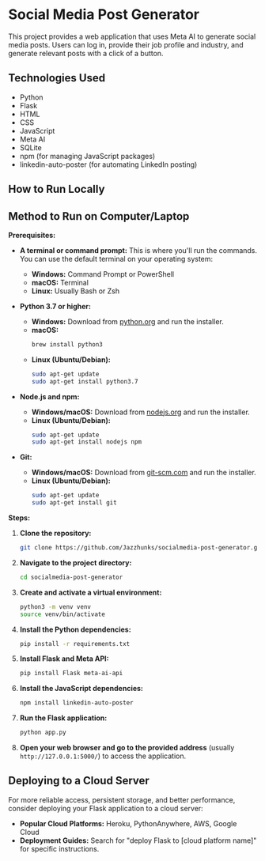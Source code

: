 # Social Media Post Generator

This project provides a web application that uses Meta AI to generate social media posts. Users can log in, provide their job profile and industry, and generate relevant posts with a click of a button.


## Technologies Used

*   Python
*   Flask
*   HTML
*   CSS
*   JavaScript
*   Meta AI
*   SQLite
*   npm (for managing JavaScript packages)
*   linkedin-auto-poster (for automating LinkedIn posting)

## How to Run Locally
## Method to Run on Computer/Laptop

**Prerequisites:**

* **A terminal or command prompt:** This is where you'll run the commands. You can use the default terminal on your operating system:
    * **Windows:** Command Prompt or PowerShell
    * **macOS:** Terminal
    * **Linux:**  Usually Bash or Zsh

* **Python 3.7 or higher:**
    * **Windows:** Download from [python.org](https://www.python.org/downloads/) and run the installer.
    * **macOS:**
        ```bash
        brew install python3 
        ```
    * **Linux (Ubuntu/Debian):**
        ```bash
        sudo apt-get update
        sudo apt-get install python3.7 
        ```

* **Node.js and npm:**
    * **Windows/macOS:** Download from [nodejs.org](https://nodejs.org/) and run the installer.
    * **Linux (Ubuntu/Debian):**
        ```bash
        sudo apt-get update
        sudo apt-get install nodejs npm
        ```

* **Git:** 
    * **Windows/macOS:** Download from [git-scm.com](https://git-scm.com/) and run the installer.
    * **Linux (Ubuntu/Debian):**
        ```bash
        sudo apt-get update
        sudo apt-get install git
        ```

**Steps:**

1.  **Clone the repository:**

    ```bash
    git clone https://github.com/Jazzhunks/socialmedia-post-generator.git
    ```

2.  **Navigate to the project directory:**

    ```bash
    cd socialmedia-post-generator
    ```

3.  **Create and activate a virtual environment:**

    ```bash
    python3 -m venv venv
    source venv/bin/activate
    ```

4.  **Install the Python dependencies:**

    ```bash
    pip install -r requirements.txt
    ```

5.  **Install Flask and Meta API:**

    ```bash
    pip install Flask meta-ai-api 
    ```

6.  **Install the JavaScript dependencies:**

    ```bash
    npm install linkedin-auto-poster 
    ```

7.  **Run the Flask application:**

    ```bash
    python app.py
    ```

8.  **Open your web browser and go to the provided address** (usually `http://127.0.0.1:5000/`) to access the application.


## Deploying to a Cloud Server

For more reliable access, persistent storage, and better performance, consider deploying your Flask application to a cloud server:

*   **Popular Cloud Platforms:** Heroku, PythonAnywhere, AWS, Google Cloud
*   **Deployment Guides:** Search for "deploy Flask to [cloud platform name]" for specific instructions.